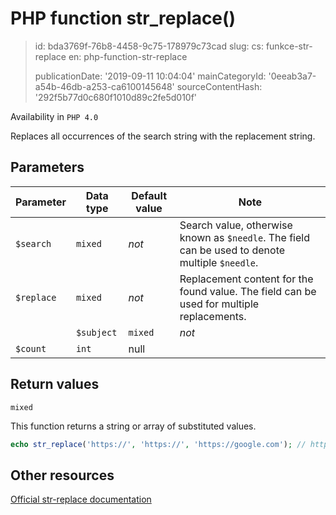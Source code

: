 PHP function str_replace()
==========================

> id: bda3769f-76b8-4458-9c75-178979c73cad
> slug:
> 	cs: funkce-str-replace
> 	en: php-function-str-replace
> 
> publicationDate: '2019-09-11 10:04:04'
> mainCategoryId: '0eeab3a7-a54b-46db-a253-ca6100145648'
> sourceContentHash: '292f5b77d0c680f1010d89c2fe5d010f'

Availability in `PHP 4.0`

Replaces all occurrences of the search string with the replacement string.

Parameters
--------------

| Parameter | Data type | Default value | Note |
|-----|-----|-----|-----|
| `$search` | `mixed` | *not* | Search value, otherwise known as `$needle`. The field can be used to denote multiple `$needle`. |
| `$replace` | `mixed` | *not* | Replacement content for the found value. The field can be used for multiple replacements. |
| | `$subject` | `mixed` | *not* | String or array in which to substitute. Referred to as ``$haystack``. |
| `$count` | `int` | null | | |


Return values
----------------

`mixed`

This function returns a string or array of substituted values.

```php
echo str_replace('https://', 'https://', 'https://google.com'); // https://google.com
```

Other resources
------------

[Official str-replace documentation](https://www.php.net/manual/en/function.str-replace.php)
